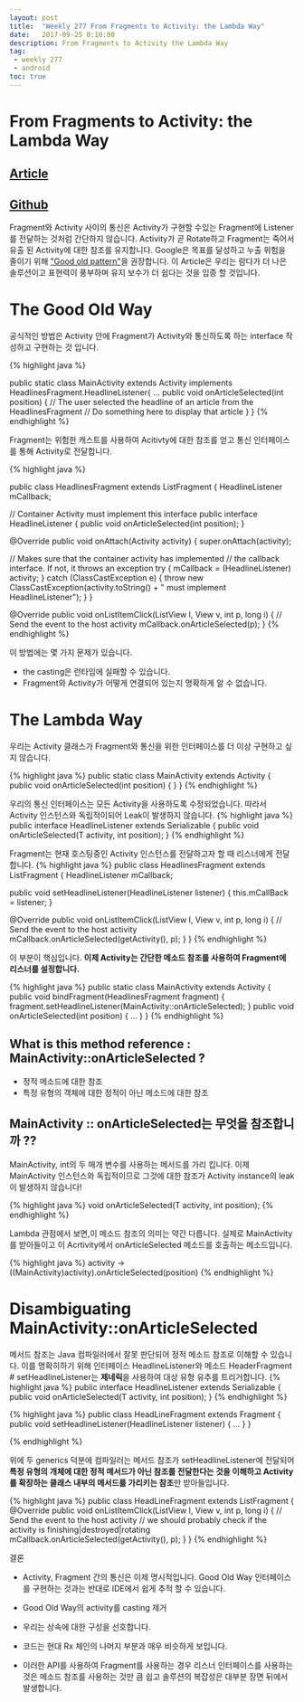 ```yaml
---
layout: post
title:  "Weekly 277 From Fragments to Activity: the Lambda Way"
date:   2017-09-25 0:10:00
description: From Fragments to Activity the Lambda Way
tag:
 - weekly 277
 - android
toc: true
---
```


# From Fragments to Activity: the Lambda Way
## [Article][source] 
## [Github][github]

Fragment와 Activity 사이의 통신은 Activity가 구현할 수있는 Fragment에 Listener를 전달하는 것처럼 간단하지 않습니다. 
Activity가 곧 Rotate하고 Fragment는 죽어서 유출 된 Activity에 대한 참조를 유지합니다. 
Google은 목표를 달성하고 누출 위험을 줄이기 위해 ["Good old pattern"][goodoldpattern]을 권장합니다. 
이 Article은 우리는 람다가 더 나은 솔루션이고 표현력이 풍부하며 유지 보수가 더 쉽다는 것을 입증 할 것입니다.

# The Good Old Way

공식적인 방법은 Activity 안에 Fragment가 Activity와 통신하도록 하는 interface 작성하고 구현하는 것 입니다.
 
{% highlight java  %}

public static class MainActivity extends Activity
        implements HeadlinesFragment.HeadlineListener{
    ...
  public void onArticleSelected(int position) {
   // The user selected the headline of an article from the HeadlinesFragment
   // Do something here to display that article
  }
}
{% endhighlight %}

Fragment는 위험한 캐스트를 사용하여 Acitivty에 대한 참조를 얻고 통신 인터페이스를 통해 Activity로 전달합니다.

{% highlight java  %}

public class HeadlinesFragment extends ListFragment {
    HeadlineListener mCallback;

  // Container Activity must implement this interface
  public interface HeadlineListener {
    public void onArticleSelected(int position);
  }

  @Override
  public void onAttach(Activity activity) {
   super.onAttach(activity);

   // Makes sure that the container activity has implemented
   // the callback interface. If not, it throws an exception
     try {
      mCallback = (HeadlineListener) activity;
     } catch (ClassCastException e) {
       throw new ClassCastException(activity.toString()
           + " must implement HeadlineListener");
     }
   }

   @Override
   public void onListItemClick(ListView l, View v, int p, long i) {
     // Send the event to the host activity
     mCallback.onArticleSelected(p);
   }
{% endhighlight %}


이 방법에는 몇 가지 문제가 있습니다. 
* the casting은 런타임에 실패할 수 있습니다. 
* Fragment와 Activity가 어떻게 연결되어 있는지 명확하게 알 수 없습니다.
 
# The Lambda Way

우리는 Activity 클래스가 Fragment와 통신을 위한 인터페이스를 더 이상 구현하고 싶지 않습니다. 

{% highlight java  %}
public static class MainActivity extends Activity {
  public void onArticleSelected(int position) {
  }
}
{% endhighlight %}

우리의 통신 인터페이스는 모든 Activity을 사용하도록 수정되었습니다. 
따라서 Activity 인스턴스와 독립적이되어 Leak이 발생하지 않습니다. 
{% highlight java  %}
public interface HeadlineListener<T extends Activity> extends Serializable {
  public void onArticleSelected(T activity, int position);
}
{% endhighlight %}


Fragment는 현재 호스팅중인 Activity 인스턴스를 전달하고자 할 때 리스너에게 전달합니다.
{% highlight java  %}
public class HeadlinesFragment extends ListFragment {
    HeadlineListener mCallback;

  public <T> void setHeadlineListener(HeadlineListener<T> listener) {
   this.mCallBack = listener;
  }

   @Override
   public void onListItemClick(ListView l, View v, int p, long i) {
     // Send the event to the host activity
     mCallback.onArticleSelected(getActivity(), p);
   }
}
{% endhighlight %}

이 부분이 핵심입니다.  **이제 Activity는 간단한 메소드 참조를 사용하여 Fragment에 리스너를 설정합니다.**

{% highlight java  %}
public static class MainActivity extends Activity {
  public void bindFragment(HeadlinesFragment fragment) {
    fragment.setHeadlineListener(MainActivity::onArticleSelected);
  }
  public void onArticleSelected(int position) {
    ...
  }
}
{% endhighlight %}

## What is this method reference : MainActivity::onArticleSelected ?
* 정적 메소드에 대한 참조 
* 특정 유형의 객체에 대한 정적이 아닌 메소드에 대한 참조

## MainActivity :: onArticleSelected는 무엇을 참조합니까 ??

MainActivity, int의 두 매개 변수를 사용하는 메서드를 가리 킵니다.
이제 MainActivity 인스턴스와 독립적이므로 그것에 대한 참조가 Activity instance의 leak이 발생하지 않습니다!

{% highlight java  %}
void onArticleSelected(T activity, int position);
{% endhighlight %}

Lambda 관점에서 보면,이 메소드 참조의 의미는 약간 다릅니다. 
실제로 MainActivity를 받아들이고 이 Acrtivity에서 onArticleSelected 메소드를 호출하는 메소드입니다.
 
{% highlight java  %}
activity -> ((MainActivity)activity).onArticleSelected(position)
{% endhighlight %}


# Disambiguating MainActivity::onArticleSelected

메서드 참조는 Java 컴파일러에서 잘못 판단되어 정적 메소드 참조로 이해할 수 있습니다. 
이를 명확히하기 위해 인터페이스 HeadlineListener와 메소드 HeaderFragment # setHeadlineListener는 **제네릭**을 사용하여 대상 유형 유추를 트리거합니다.
{% highlight java  %}
public interface HeadlineListener<T extends Activity> extends Serializable {
  public void onArticleSelected(T activity, int position);
}
{% endhighlight %}

{% highlight java  %}
  public class HeadLineFragment extends Fragment {
    public <T> void setHeadlineListener(HeadlineListener<T> listener) {
      ...
    }
  }

{% endhighlight %}

위에 두 generics 덕분에 컴파일러는 메서드 참조가 setHeadlineListener에 전달되어 **특정 유형의 개체에 대한 정적 메서드가 아닌 참조를 전달한다는 것을 이해하고 Activity를 확장하는 클래스 내부의 메서드를 가리키는 참조**만 받아들입니다.
 
{% highlight java  %}
  public class HeadLineFragment extends ListFragment {
   @Override
   public void onListItemClick(ListView l, View v, int p, long i) {
     // Send the event to the host activity
     // we should probably check if the activity is finishing|destroyed|rotating
     mCallback.onArticleSelected(getActivity(), p);
   }
  } 
{% endhighlight %}  

결론
* Activity, Fragment 간의 통신은 이제 명시적입니다. Good Old Way 인터페이스를 구현하는 것과는 반대로 IDE에서 쉽게 추적 할 수 있습니다.
* Good Old Way의 activity를 casting 제거
* 우리는 상속에 대한 구성을 선호합니다.
* 코드는 현대 Rx 체인의 나머지 부분과 매우 비슷하게 보입니다.
* 이러한 API를 사용하여 Fragment를 사용하는 경우 리스너 인터페이스를 사용하는 것은 메소드 참조를 사용하는 것만 큼 쉽고 솔루션의 복잡성은 대부분 장면 뒤에서 발생합니다.

  [source]: https://medium.com/groupon-eng/from-fragments-to-activity-the-lambda-way-32c768c72aa9
  [github]: https://github.com/stephanenicolas/activtity-fragment-lambda
  [goodoldpattern]: https://developer.android.com/training/basics/fragments/communicating.html
  
  